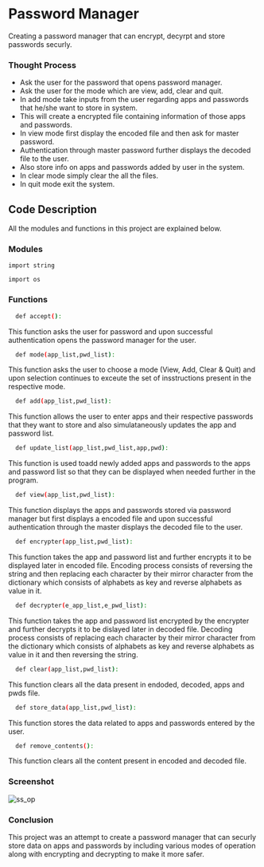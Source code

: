 
# Password Manager

Creating a password manager that can encrypt, decyrpt and store passwords securly.
### Thought Process

- Ask the user for the password that opens password manager.
- Ask the user for the mode which are view, add, clear and quit.
- In add mode take inputs from the user regarding apps and passwords that he/she want to store in system.
- This will create a encrypted file containing information of those apps and passwords.
- In view mode first display the encoded file and then ask for master password.
- Authentication through master password further displays the decoded file to the user.
- Also store info on apps and passwords added by user in the system.
- In clear mode simply clear the all the files.
- In quit mode exit the system.



  
## Code Description

All the modules and functions in this project are explained below.

  
### Modules 

`import string`

`import os`







  
### Functions

```bash
  def accept():
```

This function asks the user for password and upon successful authentication opens the password manager for the user.

```bash
  def mode(app_list,pwd_list):
```
This function asks the user to choose a mode (View, Add, Clear & Quit) and upon selection continues to exceute the set of insstructions present in the respective mode.

```bash
  def add(app_list,pwd_list):
```
This function allows the user to enter apps and their respective passwords that they want to store and also simulataneously updates the app and password list.

```bash
  def update_list(app_list,pwd_list,app,pwd):
```
This function is used toadd newly added apps and passwords to the apps and password list so that they can be displayed when needed further in the program.

```bash
  def view(app_list,pwd_list):
```
This function displays the apps and passwords stored via password manager but first displays a encoded file and upon successful authentication through the master displays the decoded file to the user.

```bash
  def encrypter(app_list,pwd_list):
```
This function takes the app and password list and further encrypts it to be displayed later in encoded file. Encoding process consists of reversing the string and then replacing each character by their mirror character from the dictionary which consists of alphabets as key and reverse alphabets as value in it.

```bash
  def decrypter(e_app_list,e_pwd_list):
```
This function takes the app and password list encrypted by the encrypter and further decrypts it to be dislayed later in decoded file. Decoding process consists of replacing each character by their mirror character from the dictionary which consists of alphabets as key and reverse alphabets as value in it and then reversing the string.

```bash
  def clear(app_list,pwd_list):
```
This function clears all the data present in endoded, decoded, apps and pwds file.

```bash
  def store_data(app_list,pwd_list):
```
This function stores the data related to apps and passwords entered by the user.

```bash
  def remove_contents():
```
This function clears all the content present in encoded and decoded file.

### Screenshot

![ss_op](https://user-images.githubusercontent.com/90572543/134199524-6f37f123-240b-4945-9ae4-431d2fa669b0.PNG)

### Conclusion

This project was an attempt to create a password manager that can securly store data on apps and passwords by including various modes of operation along with encrypting and decrypting to make it more safer.
  
